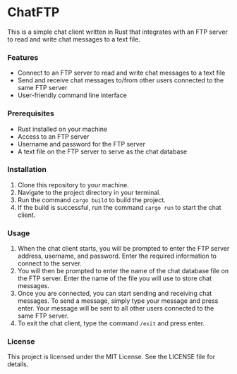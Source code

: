 # ChatFTP
This is a simple chat client written in Rust that integrates with an FTP server to read and write
chat messages to a text file.

### Features

- Connect to an FTP server to read and write chat messages to a text file
- Send and receive chat messages to/from other users connected to the same FTP server
- User-friendly command line interface

### Prerequisites

- Rust installed on your machine
- Access to an FTP server
- Username and password for the FTP server
- A text file on the FTP server to serve as the chat database

### Installation

1. Clone this repository to your machine.
2. Navigate to the project directory in your terminal.
3. Run the command `cargo build` to build the project.
4. If the build is successful, run the command `cargo run` to start the chat client.

### Usage

1. When the chat client starts, you will be prompted to enter the FTP server address, username, and
password. Enter the required information to connect to the server.
2. You will then be prompted to enter the name of the chat database file on the FTP server. Enter
the name of the file you will use to store chat messages.
3. Once you are connected, you can start sending and receiving chat messages. To send a message,
simply type your message and press enter. Your message will be sent to all other users connected to
the same FTP server.
4. To exit the chat client, type the command `/exit` and press enter.

### License

This project is licensed under the MIT License. See the LICENSE file for details.
